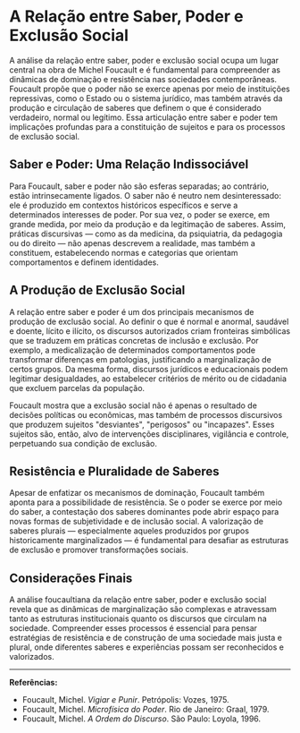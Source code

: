 
# A Relação entre Saber, Poder e Exclusão Social

A análise da relação entre saber, poder e exclusão social ocupa um lugar central na obra de Michel Foucault e é fundamental para compreender as dinâmicas de dominação e resistência nas sociedades contemporâneas. Foucault propõe que o poder não se exerce apenas por meio de instituições repressivas, como o Estado ou o sistema jurídico, mas também através da produção e circulação de saberes que definem o que é considerado verdadeiro, normal ou legítimo. Essa articulação entre saber e poder tem implicações profundas para a constituição de sujeitos e para os processos de exclusão social.

## Saber e Poder: Uma Relação Indissociável

Para Foucault, saber e poder não são esferas separadas; ao contrário, estão intrinsecamente ligados. O saber não é neutro nem desinteressado: ele é produzido em contextos históricos específicos e serve a determinados interesses de poder. Por sua vez, o poder se exerce, em grande medida, por meio da produção e da legitimação de saberes. Assim, práticas discursivas — como as da medicina, da psiquiatria, da pedagogia ou do direito — não apenas descrevem a realidade, mas também a constituem, estabelecendo normas e categorias que orientam comportamentos e definem identidades.

## A Produção de Exclusão Social

A relação entre saber e poder é um dos principais mecanismos de produção de exclusão social. Ao definir o que é normal e anormal, saudável e doente, lícito e ilícito, os discursos autorizados criam fronteiras simbólicas que se traduzem em práticas concretas de inclusão e exclusão. Por exemplo, a medicalização de determinados comportamentos pode transformar diferenças em patologias, justificando a marginalização de certos grupos. Da mesma forma, discursos jurídicos e educacionais podem legitimar desigualdades, ao estabelecer critérios de mérito ou de cidadania que excluem parcelas da população.

Foucault mostra que a exclusão social não é apenas o resultado de decisões políticas ou econômicas, mas também de processos discursivos que produzem sujeitos "desviantes", "perigosos" ou "incapazes". Esses sujeitos são, então, alvo de intervenções disciplinares, vigilância e controle, perpetuando sua condição de exclusão.

## Resistência e Pluralidade de Saberes

Apesar de enfatizar os mecanismos de dominação, Foucault também aponta para a possibilidade de resistência. Se o poder se exerce por meio do saber, a contestação dos saberes dominantes pode abrir espaço para novas formas de subjetividade e de inclusão social. A valorização de saberes plurais — especialmente aqueles produzidos por grupos historicamente marginalizados — é fundamental para desafiar as estruturas de exclusão e promover transformações sociais.

## Considerações Finais

A análise foucaultiana da relação entre saber, poder e exclusão social revela que as dinâmicas de marginalização são complexas e atravessam tanto as estruturas institucionais quanto os discursos que circulam na sociedade. Compreender esses processos é essencial para pensar estratégias de resistência e de construção de uma sociedade mais justa e plural, onde diferentes saberes e experiências possam ser reconhecidos e valorizados.

---
**Referências:**
- Foucault, Michel. *Vigiar e Punir*. Petrópolis: Vozes, 1975.
- Foucault, Michel. *Microfísica do Poder*. Rio de Janeiro: Graal, 1979.
- Foucault, Michel. *A Ordem do Discurso*. São Paulo: Loyola, 1996.
```
